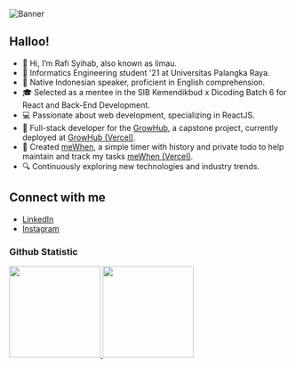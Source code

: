 ![Banner](https://media.licdn.com/dms/image/D5616AQFhDKsinBKsAA/profile-displaybackgroundimage-shrink_350_1400/0/1716176135519?e=1721865600&v=beta&t=PpcMQENHqWxrw913FuTzfQtINxTaVoR9USvK1AFRo_4)
## Halloo!
- 👋 Hi, I’m Rafi Syihab, also known as limau.
- 🌱 Informatics Engineering student '21 at Universitas Palangka Raya.
- 💬 Native Indonesian speaker, proficient in English comprehension.
- 🎓 Selected as a mentee in the SIB Kemendikbud x Dicoding Batch 6 for React and Back-End Development.
- 💻 Passionate about web development, specializing in ReactJS.
- 🚀 Full-stack developer for the [GrowHub](https://github.com/cp-GrowHub), a capstone project, currently deployed at [GrowHub (Vercel)](https://growhub-frontend-beta.vercel.app/).
- 🌾 Created [meWhen](https://github.com/rfsyhb/meWhen), a simple timer with history and private todo to help maintain and track my tasks [meWhen (Vercel)](https://mewhen-sir.vercel.app/).
- 🔍 Continuously exploring new technologies and industry trends.

## Connect with me

- [LinkedIn](https://www.linkedin.com/in/rfsyhb/) 
- [Instagram](https://www.instagram.com/ozrafi/)
<!---
- ✨ Explore my learning journey at [**rfsyhb.github.io**](https://rfsyhb.github.io/) (last update on Mar 15)
rfsyhb/rfsyhb is a ✨ special ✨ repository because its `README.md` (this file) appears on your GitHub profile.
You can click the Preview link to take a look at your changes.
--->
### Github Statistic
<p align="left">
<a href="https://github.com/rfsyhb">
  <img height="164em" src="https://github-readme-stats-eight-theta.vercel.app/api?username=rfsyhb&show_icons=true&theme=algolia&include_all_commits=true&count_private=true"/>
  <img height="164em" src="https://github-readme-stats-eight-theta.vercel.app/api/top-langs/?username=rfsyhb&layout=compact&langs_count=8&theme=algolia"/>
</a>
</p>
